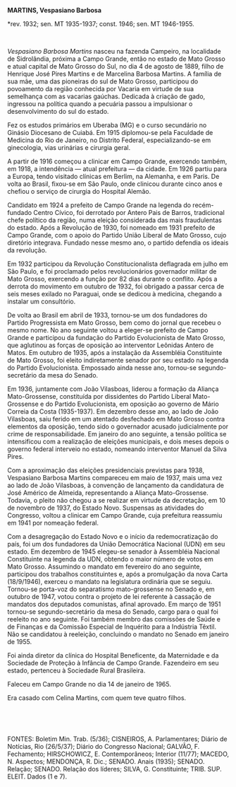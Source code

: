 **MARTINS, Vespasiano Barbosa**

\*rev. 1932; sen. MT 1935-1937; const. 1946; sen. MT 1946-1955.

 

*Vespasiano Barbosa Martins* nasceu na fazenda Campeiro, na localidade
de Sidrolândia, próxima a Campo Grande, então no estado de Mato Grosso e
atual capital de Mato Grosso do Sul, no dia 4 de agosto de 1889, filho
de Henrique José Pires Martins e de Marcelina Barbosa Martins. A família
de sua mãe, uma das pioneiras do sul de Mato Grosso, participou do
povoamento da região conhecida por Vacaria em virtude de sua semelhança
com as vacarias gaúchas. Dedicada à criação de gado, ingressou na
política quando a pecuária passou a impulsionar o desenvolvimento do sul
do estado.

Fez os estudos primários em Uberaba (MG) e o curso secundário no Ginásio
Diocesano de Cuiabá. Em 1915 diplomou-se pela Faculdade de Medicina do
Rio de Janeiro, no Distrito Federal, especializando-se em ginecologia,
vias urinárias e cirurgia geral.

A partir de 1916 começou a clinicar em Campo Grande, exercendo também,
em 1918, a intendência — atual prefeitura — da cidade. Em 1926 partiu
para a Europa, tendo visitado clínicas em Berlim, na Alemanha, e em
Paris. De volta ao Brasil, fixou-se em São Paulo, onde clinicou durante
cinco anos e chefiou o serviço de cirurgia do Hospital Alemão.

Candidato em 1924 a prefeito de Campo Grande na legenda do recém-fundado
Centro Cívico, foi derrotado por Antero Pais de Barros, tradicional
chefe político da região, numa eleição considerada das mais fraudulentas
do estado. Após a Revolução de 1930, foi nomeado em 1931 prefeito de
Campo Grande, com o apoio do Partido União Liberal de Mato Grosso, cujo
diretório integrava. Fundado nesse mesmo ano, o partido defendia os
ideais da revolução.

Em 1932 participou da Revolução Constitucionalista deflagrada em julho
em São Paulo, e foi proclamado pelos revolucionários governador militar
de Mato Grosso, exercendo a função por 82 dias durante o conflito. Após
a derrota do movimento em outubro de 1932, foi obrigado a passar cerca
de seis meses exilado no Paraguai, onde se dedicou à medicina, chegando
a instalar um consultório.

De volta ao Brasil em abril de 1933, tornou-se um dos fundadores do
Partido Progressista em Mato Grosso, bem como do jornal que recebeu o
mesmo nome. No ano seguinte voltou a eleger-se prefeito de Campo Grande
e participou da fundação do Partido Evolucionista de Mato Grosso, que
aglutinou as forças de oposição ao interventor Leônidas Antero de Matos.
Em outubro de 1935, após a instalação da Assembléia Constituinte de Mato
Grosso, foi eleito indiretamente senador por seu estado na legenda do
Partido Evolucionista. Empossado ainda nesse ano, tornou-se
segundo-secretário da mesa do Senado.

Em 1936, juntamente com João Vilasboas, liderou a formação da Aliança
Mato-Grossense, constituída por dissidentes do Partido Liberal
Mato-Grossense e do Partido Evolucionista, em oposição ao governo de
Mário Correia da Costa (1935-1937). Em dezembro desse ano, ao lado de
João Vilasboas, saiu ferido em um atentado desfechado em Mato Grosso
contra elementos da oposição, tendo sido o governador acusado
judicialmente por crime de responsabilidade. Em janeiro do ano seguinte,
a tensão política se intensificou com a realização de eleições
municipais, e dois meses depois o governo federal interveio no estado,
nomeando interventor Manuel da Silva Pires.

Com a aproximação das eleições presidenciais previstas para 1938,
Vespasiano Barbosa Martins compareceu em maio de 1937, mais uma vez ao
lado de João Vilasboas, à convenção de lançamento da candidatura de José
Américo de Almeida, representando a Aliança Mato-Grossense. Todavia, o
pleito não chegou a se realizar em virtude da decretação, em 10 de
novembro de 1937, do Estado Novo. Suspensas as atividades do Congresso,
voltou a clinicar em Campo Grande, cuja prefeitura reassumiu em 1941 por
nomeação federal.

Com a desagregação do Estado Novo e o início da redemocratização do
país, foi um dos fundadores da União Democrática Nacional (UDN) em seu
estado. Em dezembro de 1945 elegeu-se senador à Assembléia Nacional
Constituinte na legenda da UDN, obtendo o maior número de votos em Mato
Grosso. Assumindo o mandato em fevereiro do ano seguinte, participou dos
trabalhos constituintes e, após a promulgação da nova Carta (18/9/1946),
exerceu o mandato na legislatura ordinária que se seguiu. Tornou-se
porta-voz do separatismo mato-grossense no Senado e, em outubro de 1947,
votou contra o projeto de lei referente à cassação de mandatos dos
deputados comunistas, afinal aprovado. Em março de 1951 tornou-se
segundo-secretário da mesa do Senado, cargo para o qual foi reeleito no
ano seguinte. Foi também membro das comissões de Saúde e de Finanças e
da Comissão Especial de Inquérito para a Indústria Têxtil. Não se
candidatou à reeleição, concluindo o mandato no Senado em janeiro de
1955.

Foi ainda diretor da clínica do Hospital Beneficente, da Maternidade e
da Sociedade de Proteção à Infância de Campo Grande. Fazendeiro em seu
estado, pertenceu à Sociedade Rural Brasileira.

Faleceu em Campo Grande no dia 14 de janeiro de 1965.

Era casado com Celina Martins, com quem teve quatro filhos.

 

 

FONTES: Boletim Min. Trab. (5/36); CISNEIROS, A. Parlamentares; Diário
de Notícias, Rio (26/5/37); Diário do Congresso Nacional; GALVÃO, F.
Fechamento; HIRSCHOWICZ, E. Contemporâneos; Interior (11/77); MACEDO, N.
Aspectos; MENDONÇA, R. Dic.; SENADO. Anais (1935); SENADO. Relação;
SENADO. Relação dos líderes; SILVA, G. Constituinte; TRIB. SUP. ELEIT.
Dados (1 e 7).

 
